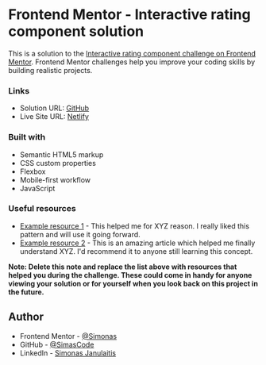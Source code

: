 # Frontend Mentor - Interactive rating component solution

This is a solution to the [Interactive rating component challenge on Frontend Mentor](https://www.frontendmentor.io/challenges/interactive-rating-component-koxpeBUmI). Frontend Mentor challenges help you improve your coding skills by building realistic projects.

### Links

- Solution URL: [GitHub](https://github.com/SimasCode/interactive_rating_component)
- Live Site URL: [Netlify](https://interactiveratingsimjan.netlify.app/)

### Built with

- Semantic HTML5 markup
- CSS custom properties
- Flexbox
- Mobile-first workflow
- JavaScript

### Useful resources

- [Example resource 1](https://www.example.com) - This helped me for XYZ reason. I really liked this pattern and will use it going forward.
- [Example resource 2](https://www.example.com) - This is an amazing article which helped me finally understand XYZ. I'd recommend it to anyone still learning this concept.

**Note: Delete this note and replace the list above with resources that helped you during the challenge. These could come in handy for anyone viewing your solution or for yourself when you look back on this project in the future.**

## Author

- Frontend Mentor - [@Simonas](https://www.frontendmentor.io/profile/SimasCode)
- GitHub - [@SimasCode](https://github.com/SimasCode)
- LinkedIn - [Simonas Janulaitis](https://www.linkedin.com/in/simonas-janulaitis/)
